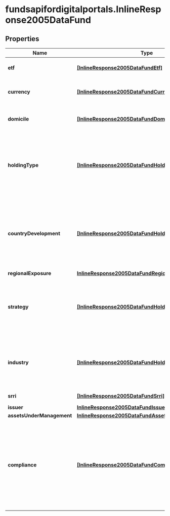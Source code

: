 # fundsapifordigitalportals.InlineResponse2005DataFund

## Properties

Name | Type | Description | Notes
------------ | ------------- | ------------- | -------------
**etf** | [**[InlineResponse2005DataFundEtf]**](InlineResponse2005DataFundEtf.md) | Indicates whether ETFs (&#x60;true&#x60;) and mutual funds (&#x60;false&#x60;) are among the results. | [optional] 
**currency** | [**[InlineResponse2005DataFundCurrency]**](InlineResponse2005DataFundCurrency.md) | List of main currency identifiers. See endpoint &#x60;/basic/valueUnit/currency/main/list&#x60; for possible values. | [optional] 
**domicile** | [**[InlineResponse2005DataFundDomicile]**](InlineResponse2005DataFundDomicile.md) | List of countries representing domiciles of funds. See endpoint &#x60;/basic/region/country/list&#x60; for possible values. | [optional] 
**holdingType** | [**[InlineResponse2005DataFundHoldingType]**](InlineResponse2005DataFundHoldingType.md) | Lists of categories of the holdings&#39; asset type classification. Asset type of the holdings is a category from any level of category system \&quot;Asset class classification system for mutual funds, defined by FactSet Research Systems Inc.\&quot;. See endpoint &#x60;/category/listBySystem&#x60; with &#x60;id&#x3D;288&#x60; for possible values. | [optional] 
**countryDevelopment** | [**[InlineResponse2005DataFundHoldingType]**](InlineResponse2005DataFundHoldingType.md) | Lists of categories of the holdings&#39; country development level classification. Country development level of the holdings is a category from any level of category system \&quot;Country development level classification system for mutual funds, defined by FactSet Research Systems Inc.\&quot;. See endpoint &#x60;/category/listBySystem&#x60; with &#x60;id&#x3D;289&#x60; for possible values. | [optional] 
**regionalExposure** | [**InlineResponse2005DataFundRegionalExposure**](InlineResponse2005DataFundRegionalExposure.md) |  | [optional] 
**strategy** | [**[InlineResponse2005DataFundHoldingType]**](InlineResponse2005DataFundHoldingType.md) | Lists of categories of the strategy classification. Strategy is a category from any level of category system \&quot;Three-tier strategy classification system for funds defined by FactSet Research Systems Inc.\&quot;. See endpoint &#x60;/category/listBySystem&#x60; with &#x60;id&#x3D;292&#x60; for possible values. | [optional] 
**industry** | [**[InlineResponse2005DataFundHoldingType]**](InlineResponse2005DataFundHoldingType.md) | Lists of categories of the industry classification. Industry is a category from any level of category system \&quot;Funds classification defined by FactSet Digital Solutions\&quot;. See endpoint &#x60;/category/listBySystem&#x60; with &#x60;id&#x3D;27&#x60; for possible values. | [optional] 
**srri** | [**[InlineResponse2005DataFundSrri]**](InlineResponse2005DataFundSrri.md) | List of values for the synthetic risk and reward indicator (SRRI). | [optional] 
**issuer** | [**InlineResponse2005DataFundIssuer**](InlineResponse2005DataFundIssuer.md) |  | [optional] 
**assetsUnderManagement** | [**InlineResponse2005DataFundAssetsUnderManagement**](InlineResponse2005DataFundAssetsUnderManagement.md) |  | [optional] 
**compliance** | [**[InlineResponse2005DataFundCompliance]**](InlineResponse2005DataFundCompliance.md) | List of compliance properties for funds. A given compliance property may appear in combination with other compliance properties. The attribute count represents the number of all occurences of a compliance property, that is in all existing combinations, whereby the latter are not listed separately. See endpoint &#x60;/legalEntity/complianceProperty/list&#x60; for the full list of compliance properties associated with legal entities (across all roles).  | [optional] 


